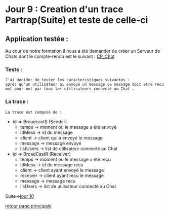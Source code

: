 # Jour 9 : Creation d'un trace Partrap(Suite) et teste de celle-ci

## Application testée :
Au cour de notre formation il nous a été demander de créer un Serveur de Chats dont le compte-rendu est le suivant : [CP_Chat](../ParTrapTest/Chat/Prokhorova_A_GuerreB_Q_ChatServeur.pdf)


### Tests :

    J'ai decider de tester les caracteristiques suivantes :
    apres qu'un utilisateur ai envoyé un message ce message doit etre recu mot pour mot par tous les utilisateurs connecté au Chat .

### La trace :

    La trace est composé de : 
* id => BroadcastS (Sender)
    * temps -> moment ou le message a été envoyé
    * idMess -> id du message
    * client -> client qui a envoyé le message
    * message -> message envoyé
    * listUsers -> list de utilisateur connecté au Chat
* id => BroadCastR (Receiver)
    * temps -> moment ou le message a été reçu
    * idMess -> id du message recu
    * client -> client ayant envoyé le message
    * receiver -> client ayant recu le message
    * message -> message recu
    * lisUsers -> list de utilisateur connecté au Chat
    

Suite->[jour 10](./j10.mkd)

[retour page principale](../ListeDeNotes.mkd)